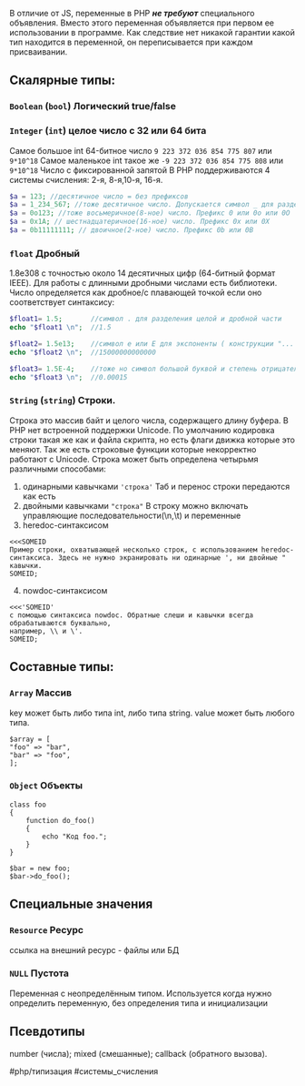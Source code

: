 В отличие от JS, переменные в PHP ***не требуют*** специального объявления. Вместо этого переменная объявляется при первом ее использовании в программе. Как следствие нет никакой гарантии какой тип находится в переменной, он переписывается при каждом присваивании. 

## Скалярные типы:

### `Boolean` (`bool`) Логический true/false

### `Integer` (`int`) целое число с 32 или 64 бита 
Самое большое int 64-битное число   `9 223 372 036 854 775 807` или `9*10^18`
Самое маленькое int такое же  `-9 223 372 036 854 775 808` или `9*10^18`
Число с фиксированной запятой
В PHP поддерживаются 4 системы счисления: 2-я, 8-я,10-я, 16-я.  
```php
$a = 123; //десятичное число = без префиксов
$a = 1_234_567; //тоже десятичное число. Допускается символ _ для разделения разрядов
$a = 0o123; //тоже восьмеричное(8-ное) число. Префикс 0 или 0o или 0O 
$a = 0x1A; // шестнадцатеричное(16-ное) число. Префикс 0x или 0X  
$a = 0b11111111; // двоичное(2-ное) число. Префикс 0b или 0B
```

### `float`  Дробный
1.8e308 с точностью около 14 десятичных цифр (64-битный формат IEEE). Для работы с длинными дробными числами есть библиотеки.
Число определяется как дробное/с плавающей точкой если оно соответствует синтаксису:
```php
$float1= 1.5;       //символ . для разделения целой и дробной части
echo "$float1 \n";  //1.5

$float2= 1.5e13;    //символ e или E для экспоненты ( конструкции "... умножить на 10 в степени ..." ) 
echo "$float2 \n";  //15000000000000

$float3= 1.5E-4;    //тоже но символ большой буквой и степень отрицательная
echo "$float3 \n";  //0.00015
```


### `String` (`string`) Строки.
Строка это массив байт и целого числа, содержащего длину буфера. В PHP нет встроенной поддержки Unicode. По умолчанию кодировка строки такая же как и файла скрипта, но есть флаги движка которые это меняют. Так же есть строковые функции которые некорректно работают с Unicode.
Строка может быть определена четырьмя различными способами:
1. одинарными кавычками `'строка'`
Таб и перенос строки передаются как есть
2. двойными кавычками `"строка"`
В строку можно включать управляющие последовательности(\n,\t) и переменные
3. heredoc-синтаксисом
```
<<<SOMEID 
Пример строки, охватывающей несколько строк, с использованием heredoc-синтаксиса. Здесь не нужно экранировать ни одинарные ', ни двойные " кавычки. 
SOMEID;
```
4. nowdoc-синтаксисом
```
<<<'SOMEID' 
с помощью синтаксиса nowdoc. Обратные слеши и кавычки всегда обрабатываются буквально,  
например, \\ и \'.
SOMEID;
```


## Составные типы:

### `Array` Массив
key может быть либо типа int, либо типа string. value может быть любого типа.
```
$array = [  
"foo" => "bar",  
"bar" => "foo",  
];
```

### `Object` Объекты

```
class foo
{
    function do_foo()
    {
        echo "Код foo.";
    }
}  

$bar = new foo;
$bar->do_foo();
```


## Специальные значения

### `Resource` Ресурс
ссылка на внешний ресурс -
файлы или БД


### `NULL` Пустота
Переменная с неопределённым типом. Используется когда нужно определить переменную, без определения типа и инициализации


## Псевдотипы
number (числа); 
mixed (смешанные); 
callback (обратного вызова).

#php/типизация #системы_счисления 